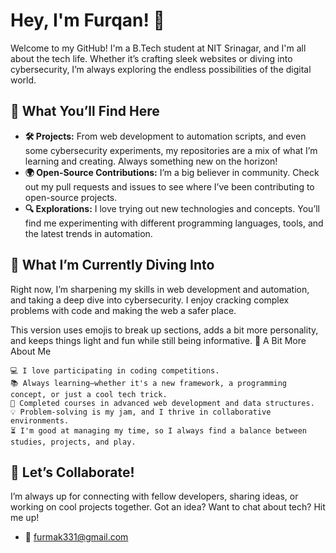 

# Hey, I'm Furqan! 👋

Welcome to my GitHub! I'm a B.Tech student at NIT Srinagar, and I'm all about the tech life. Whether it’s crafting sleek websites or diving into cybersecurity, I’m always exploring the endless possibilities of the digital world.

## 🚀 What You’ll Find Here
- **🛠 Projects:** From web development to automation scripts, and even some cybersecurity experiments, my repositories are a mix of what I’m learning and creating. Always something new on the horizon!
- **🌍 Open-Source Contributions:** I’m a big believer in community. Check out my pull requests and issues to see where I’ve been contributing to open-source projects.
- **🔍 Explorations:** I love trying out new technologies and concepts. You’ll find me experimenting with different programming languages, tools, and the latest trends in automation.

## 🌱 What I’m Currently Diving Into
Right now, I’m sharpening my skills in web development and automation, and taking a deep dive into cybersecurity. I enjoy cracking complex problems with code and making the web a safer place.


This version uses emojis to break up sections, adds a bit more personality, and keeps things light and fun while still being informative.
🌟 A Bit More About Me

    💻 I love participating in coding competitions.
    📚 Always learning—whether it's a new framework, a programming concept, or just a cool tech trick.
    🚀 Completed courses in advanced web development and data structures.
    💡 Problem-solving is my jam, and I thrive in collaborative environments.
    ⏳ I'm good at managing my time, so I always find a balance between studies, projects, and play.

## 💬 Let’s Collaborate!
I’m always up for connecting with fellow developers, sharing ideas, or working on cool projects together. Got an idea? Want to chat about tech? Hit me up!

- 📧 [furmak331@gmail.com](mailto:furmak331@gmail.com)


